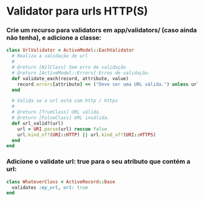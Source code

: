 # Validator para urls HTTP(S)

### Crie um recurso para validators em app/validators/ (caso ainda não tenha), e adicione a classe:

```ruby
class UrlValidator < ActiveModel::EachValidator
  # Realiza a validação de url
  #
  # @return [NilClass] Sem erro de validação
  # @return [ActiveModel::Errors] Erros de validação.
  def validate_each(record, attribute, value)
    record.errors[attribute] << ("Deve ser uma URL válida.") unless url_valid?(value)
  end

  # Valida se a url está com http / https
  #
  # @return [TrueClass] URL válida.
  # @return [FalseClass] URL inválida.
  def url_valid?(url)
    url = URI.parse(url) rescue false
    url.kind_of?(URI::HTTP) || url.kind_of?(URI::HTTPS)
  end
end
```

### Adicione o validate url: true para o seu atributo que contém a url:

```ruby
class WhateverClass < ActiveRecord::Base
  validates :my_url, url: true
end
```
